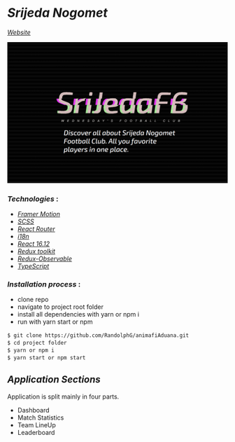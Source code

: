 # *Srijeda Nogomet*

[*Website*](https://srijeda-nogomet.herokuapp.com/)


![INTRO](assets/_preview_logo.gif)

### *Technologies* :
- [*Framer Motion*](https://framer.com/motion/)
- [*SCSS*](https://sass-lang.com/)
- [*React Router*](https://reactrouter.com/)
- [*i18n*](https://www.i18next.com/)
- [*React 16.12*](https://reactjs.org/docs/hooks-intro.html)
- [*Redux toolkit*](https://redux-toolkit.js.org/ )
- [*Redux-Observable*](https://redux-observable.js.org/docs/basics/Epics.html)
- [*TypeScript*]( https://microsoft.github.io/TypeScript-New-Handbook/chapters/basics/ )

### *Installation process* :
- clone repo
- navigate to project root folder
- install all dependencies with yarn or npm i
- run with yarn start or npm


```bash
$ git clone https://github.com/RandolphG/animafiAduana.git
$ cd project folder
$ yarn or npm i
$ yarn start or npm start
```

## *Application Sections*
Application is split mainly in four parts.
- Dashboard
- Match Statistics
- Team LineUp
- Leaderboard



